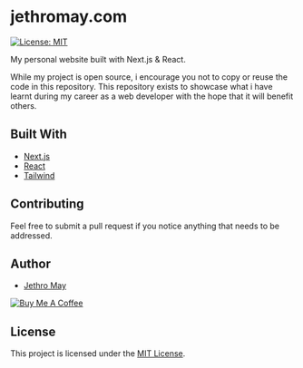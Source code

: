 # jethromay.com

[![License: MIT](https://img.shields.io/badge/License-MIT-green.svg)](https://opensource.org/licenses/MIT) 

My personal website built with Next.js & React. 

While my project is open source, i encourage you not to copy or reuse the code in this repository. This repository exists to showcase what i have learnt during my career as a web developer with the hope that it will benefit others.

## Built With

* [Next.js](https://nextjs.org/) 
* [React](https://reactjs.org/)
* [Tailwind](https://tailwindcss.com/)

## Contributing

Feel free to submit a pull request if you notice anything that needs to be addressed.

## Author

* [Jethro May](https://jethromay.com)

<a href="https://www.buymeacoffee.com/Px9T5qY6j" target="_blank"><img src="https://bmc-cdn.nyc3.digitaloceanspaces.com/BMC-button-images/custom_images/orange_img.png" alt="Buy Me A Coffee" style="height: auto !important;width: auto !important;" ></a>

## License

This project is licensed under the [MIT License](LICENSE).